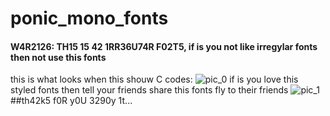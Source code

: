 # ponic_mono_fonts
#### W4R2126: TH15 15 42 1RR36U74R F02T5, if is you not like irregylar fonts then not use this fonts
this is what looks when this shouw C codes:
![pic_0](https://raw.githubusercontent.com/Princess-Sunset-Shimmer/ponic_mono_fonts/main/177U5TR4T102_I.jpeg)
if is you love this styled fonts then tell your friends share this fonts fly to their friends
![pic_1](https://raw.githubusercontent.com/Princess-Sunset-Shimmer/ponic_mono_fonts/main/177U5TR4T102_N.jpeg)
##th42k5 f0R y0U 3290y 1t...
